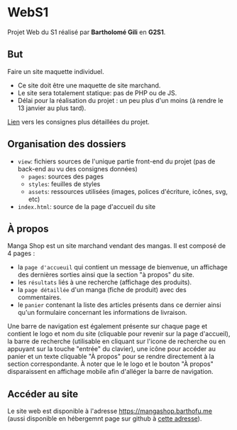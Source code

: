 # WebS1

Projet Web du S1 réalisé par **Bartholomé Gili** en **G2S1**.

## But
Faire un site maquette individuel.
- Ce site doit être une maquette de site marchand.
- Le site sera totalement statique: pas de PHP ou de JS.  
- Délai pour la réalisation du projet : un peu plus d'un moins (à rendre le 13 janvier au plus tard).

[Lien](https://i.imgur.com/lCI8Uxt.png) vers les consignes plus détaillées du projet.

## Organisation des dossiers
- `view`: fichiers sources de l'unique partie front-end du projet (pas de back-end au vu des consignes données)
	- `pages`: sources des pages
	- `styles`: feuilles de styles
	- `assets`: ressources utilisées (images, polices d'écriture, icônes, svg, etc)
- `index.html`: source de la page d'accueil du site

## À propos
Manga Shop est un site marchand vendant des mangas.
Il est composé de 4 pages :
- la `page d'accueuil` qui contient un message de bienvenue, un affichage des dernières sorties ainsi que la section "à propos" du site.
- les `résultats` liés à une recherche (affichage des produits).
- la `page détaillée` d'un manga (fiche de produit) avec des commentaires.
- le `panier` contenant la liste des articles présents dans ce dernier ainsi qu'un formulaire concernant les informations de livraison.

Une barre de navigation est également présente sur chaque page et contient le logo et nom du site (cliquable pour revenir sur la page d'accueil), la barre de recherche (utilisable en cliquant sur l'icone de recherche ou en appuyant sur la touche "entrée" du clavier), une icône pour accéder au panier et un texte cliquable "À propos" pour se rendre directement à la section correspondante.
À noter que le le logo et le bouton "À propos" disparaissent en affichage mobile afin d'alléger la barre de navigation.

## Accéder au site
Le site web est disponible à l'adresse <https://mangashop.barthofu.me> (aussi disponible en hébergemnt page sur github à [cette adresse](https://barthofu.github.io/manga-shop/)).

